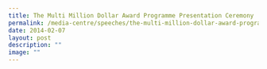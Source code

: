 ```yaml
---
title: The Multi Million Dollar Award Programme Presentation Ceremony
permalink: /media-centre/speeches/the-multi-million-dollar-award-programme-presentation-ceremony/
date: 2014-02-07
layout: post
description: ""
image: ""
---
```

